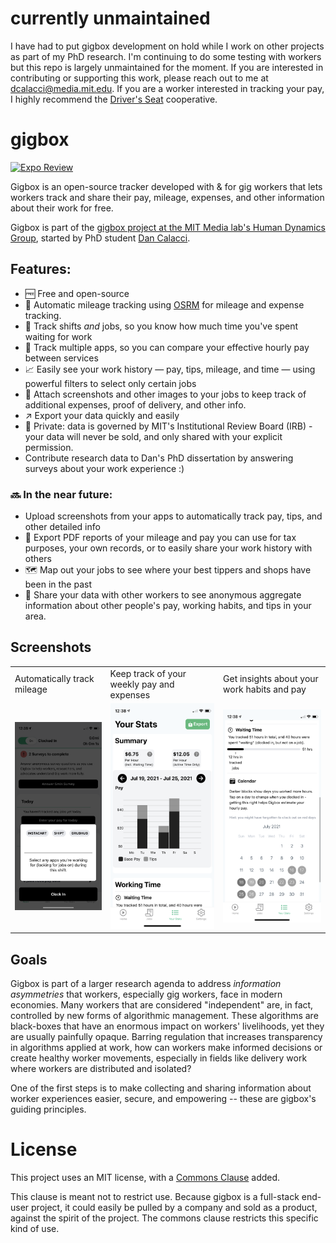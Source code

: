 # currently unmaintained
I have had to put gigbox development on hold while I work on other projects as part of my PhD research. I'm continuing to do some testing with workers but this repo is largely unmaintained for the moment. If you are interested in contributing or supporting this work, please reach out to me at [dcalacci@media.mit.edu](mailto:dcalacci@media.mit.edu). If you are a worker interested in tracking your pay, I highly recommend the [Driver's Seat](https://driversseat.co) cooperative. 

# gigbox

[![Expo Review](https://github.com/dcalacci/gigbox/actions/workflows/build-expo.yml/badge.svg)](https://github.com/dcalacci/gigbox/actions/workflows/build-expo.yml)

Gigbox is an open-source tracker developed with & for gig workers that lets workers track and share their pay,
mileage, expenses, and other information about their work for free.

Gigbox is part of the [gigbox project at the MIT Media lab's Human Dynamics Group](https://gigbox.media.mit.edu/), started
by PhD student [Dan Calacci](https://twitter.com/dcalacci).

## Features:

-   🆓 Free and open-source
-   📍 Automatic mileage tracking using [OSRM](http://project-osrm.org/) for mileage and expense tracking.
-   🚗 Track shifts _and_ jobs, so you know how much time you've spent waiting for work
-   📲 Track multiple apps, so you can compare your effective hourly pay between services
-   📈 Easily see your work history — pay, tips, mileage, and time — using powerful filters to select only certain jobs
-   📸 Attach screenshots and other images to your jobs to keep track of additional expenses, proof of delivery, and other info.
-   ↗️ Export your data quickly and easily
-   🔐 Private: data is governed by MIT's Institutional Review Board (IRB) - your data will never be sold, and only shared with your explicit permission.
-   Contribute research data to Dan's PhD dissertation by answering surveys about your work experience :)

### 🔜 In the near future:

-   Upload screenshots from your apps to automatically track pay, tips, and other detailed info
-   🧾 Export PDF reports of your mileage and pay you can use for tax purposes, your own records, or to easily share your work history with others
-   🗺 Map out your jobs to see where your best tippers and shops have been in the past
-   👷 Share your data with other workers to see anonymous aggregate information about other people's pay, working habits, and tips in your area.

## Screenshots

<table>
  <tr>
    <td>Automatically track mileage </td>
     <td>Keep track of your weekly pay and expenses</td>
     <td>Get insights about your work habits and pay</td>
  </tr>
  <tr>
    <td><img src="screenshots/job-tracking.PNG" width=200></td>
    <td><img src="screenshots/stats-1.PNG" width=200></td>
    <td><img src="screenshots/stats-2.PNG" width=200></td>
  </tr>
 </table>
 
 ## Goals
 
Gigbox is part of a larger research agenda to address _information asymmetries_ that workers, especially gig workers, face in modern economies. Many workers that are considered "independent" are, in fact, controlled by new forms of algorithmic management. These algorithms are black-boxes that have an enormous impact on workers' livelihoods, yet they are usually painfully opaque. Barring regulation that increases transparency in algorithms applied at work, how can workers make informed decisions or create healthy worker movements, especially in fields like delivery work where workers are distributed and isolated?

One of the first steps is to make collecting and sharing information about worker experiences easier, secure, and empowering -- these are gigbox's guiding principles.

# License

This project uses an MIT license, with a [Commons Clause](https://commonsclause.com/) added.

This clause is meant not to restrict use. Because gigbox is a full-stack end-user project, it could easily be pulled by a company and sold as a product, against the spirit of the project. The commons clause restricts this specific kind of use.

